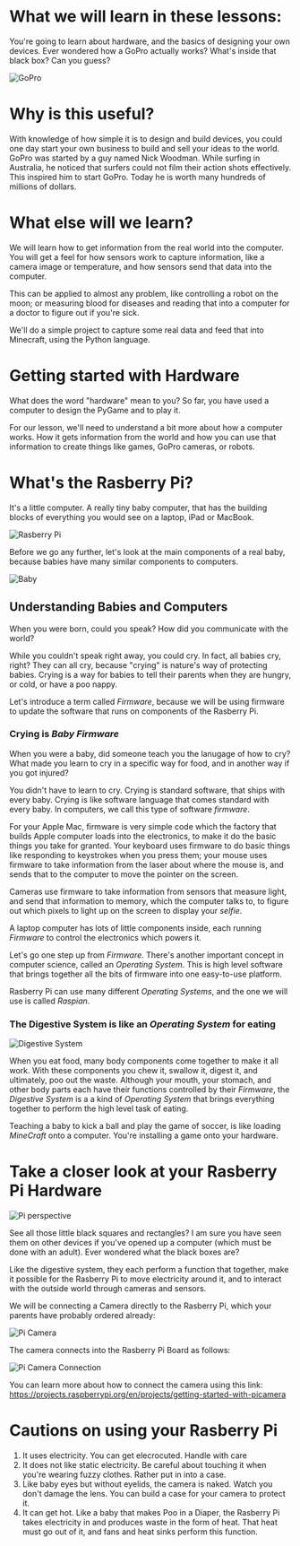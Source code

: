 # What we will learn in these lessons:
You're going to learn about hardware, and the basics of designing your own devices. Ever wondered how a GoPro actually works? What's inside that black box? Can you guess?

![GoPro](https://cdn.mos.cms.futurecdn.net/3CiExD3rnLr2cfKWoqXdaL-970-80.jpg.webp)

# Why is this useful?
With knowledge of how simple it is to design and build devices, you could one day start your own business to build and sell your ideas to the world. GoPro was started by a guy named Nick Woodman. While surfing in Australia, he noticed that surfers could not film their action shots effectively. This inspired him to start GoPro. Today he is worth many hundreds of millions of dollars.

# What else will we learn?
We will learn how to get information from the real world into the computer. You will get a feel for how sensors work to capture information, like a camera image or temperature, and how sensors send that data into the computer. 

This can be applied to almost any problem, like controlling a robot on the moon; or measuring blood for diseases and reading that into a computer for a doctor to figure out if you're sick. 

We'll do a simple project to capture some real data and feed that into Minecraft, using the Python language. 

# Getting started with Hardware
What does the word "hardware" mean to you? So far, you have used a computer to design the PyGame and to play it. 

For our lesson, we'll need to understand a bit more about how a computer works. How it gets information from the world and how you can use that information to create things like games, GoPro cameras, or robots.

# What's the Rasberry Pi?
It's a little computer. A really tiny baby computer, that has the building blocks of everything you would see on a laptop, iPad or MacBook. 

![Rasberry Pi](https://projects-static.raspberrypi.org/projects/raspberry-pi-setting-up/0d6033edf45ad2d4185ed05d6cd9a01e2f803034/en/images/pi-plug-in.gif)

Before we go any further, let's look at the main components of a real baby, because babies have many similar components to computers. 

![Baby](https://i.ytimg.com/vi/wfvxTyFJOiU/maxresdefault.jpg)

## **Understanding Babies and Computers**
When you were born, could you speak?  How did you communicate with the world?

While you couldn't speak right away, you could cry. In fact, all babies cry, right? They can all cry, because "crying" is nature's way of protecting babies. Crying is a way for babies to tell their parents when they are hungry, or cold, or have a poo nappy. 

Let's introduce a term called *Firmware*, because we will be using firmware to update the software that runs on components of the Rasberry Pi.

### **Crying is *Baby Firmware***

When you were a baby, did someone teach you the lanugage of how to cry? What made you learn to cry in a specific way for food, and in another way if you got injured?

You didn't have to learn to cry. Crying is standard software, that ships with every baby. Crying is like software language that comes standard with every baby. In computers, we call this type of software *firmware*. 

For your Apple Mac, firmware is very simple code which the factory that builds Apple computer loads into the electronics, to make it do the basic things you take for granted. Your keyboard uses firmware to do basic things like responding to keystrokes when you press them; your mouse uses firmware to take information from the laser about where the mouse is, and sends that to the computer to move the pointer on the screen. 

Cameras use firmware to take information from sensors that measure light, and send that information to memory, which the computer talks to, to figure out which pixels to light up on the screen to display your *selfie*.

A laptop computer has lots of little components inside, each running *Firmware* to control the electronics which powers it.

Let's go one step up from *Firmware*. There's another important concept in computer science, called an *Operating System*. This is high level software that brings together all the bits of firmware into one easy-to-use platform.

Rasberry Pi can use many different *Operating Systems*, and the one we will use is called *Raspian*.

### **The Digestive System is like an *Operating System* for eating**
![Digestive System](https://pixfeeds.com/images/biology/human-body-systems/1280-607651486-human-digestive-system-for-kids.jpg)

When you eat food, many body components come together to make it all work. With these components you chew it, swallow it, digest it, and ultimately, poo out the waste. Although your mouth, your stomach, and other body parts each have their functions controlled by their *Firmware*, the *Digestive System* is a a kind of *Operating System* that brings everything together to perform the high level task of eating. 

Teaching a baby to kick a ball and play the game of soccer, is like loading *MineCraft* onto a computer. You're installing a game onto your hardware.


# Take a closer look at your Rasberry Pi Hardware

![Pi perspective](https://www.raspberrypi.org/documentation/usage/gpio/images/raspio-portsplus.jpg)

See all those little black squares and rectangles? I am sure you have seen them on other devices if you've opened up a computer (which must be done with an adult). Ever wondered what the black boxes are?

Like the digestive system, they each perform a function that together, make it possible for the Rasberry Pi to move electricity around it, and to interact with the outside world through cameras and sensors. 

We will be connecting a Camera directly to the Rasberry Pi, which your parents have probably ordered already:

![Pi Camera](https://projects-static.raspberrypi.org/projects/getting-started-with-picamera/659a837aafb1ff69f222c16debae07be88459ab3/en/images/camera-module.png)

The camera connects into the Rasberry Pi Board as follows:

![Pi Camera Connection](https://projects-static.raspberrypi.org/projects/getting-started-with-picamera/659a837aafb1ff69f222c16debae07be88459ab3/en/images/pi-camera-attached.jpg)

You can learn more about how to connect the camera using this link: https://projects.raspberrypi.org/en/projects/getting-started-with-picamera

# Cautions on using your Rasberry Pi #
1. It uses electricity. You can get elecrocuted. Handle with care
2. It does not like static electricity. Be careful about touching it when you're wearing fuzzy clothes. Rather put in into a case.
3. Like baby eyes but without eyelids, the camera is naked. Watch you don't damage the lens. You can build a case for your camera to protect it.
4.  It can get hot. Like a baby that makes Poo in a Diaper, the Rasberry Pi takes electricity in and produces waste in the form of heat. That heat must go out of it, and fans and heat sinks perform this function.





